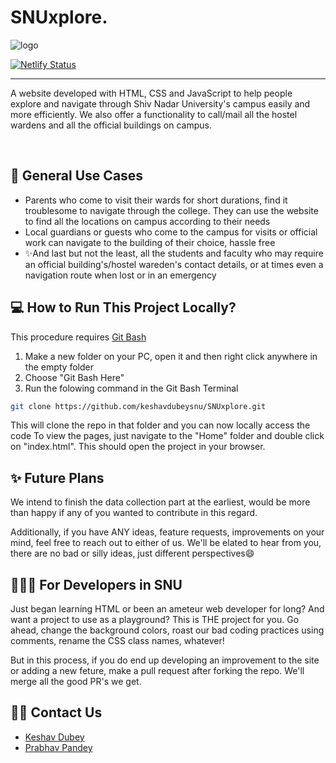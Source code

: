 # SNUxplore.

![logo](/images/logo.png) 

[![Netlify Status](https://api.netlify.com/api/v1/badges/54b2e6b0-246d-4449-ba7b-a88079d6821a/deploy-status)](https://explore-snu.netlify.app/index.html)
<hr />

A website developed with HTML, CSS and JavaScript to help people explore and navigate through Shiv Nadar University's campus easily and more efficiently. We also offer a functionality to call/mail all the hostel wardens and all the official buildings on campus.

<br />

## 🔑 General Use Cases

- Parents who come to visit their wards for short durations, find it troublesome to navigate through the college. They can use the website to find all the locations on campus according to their needs
- Local guardians or guests who come to the campus for visits or official work can navigate to the building of their choice, hassle free
- ✨And last but not the least, all the students and faculty who may require an official building's/hostel wareden's contact details, or at times even a navigation route when lost or in an emergency

## 💻 How to Run This Project Locally?

This procedure requires [Git Bash](https://git-scm.com/)

1. Make a new folder on your PC, open it and then right click anywhere in the empty folder
2. Choose "Git Bash Here"
3. Run the folowing command in the Git Bash Terminal

```sh
git clone https://github.com/keshavdubeysnu/SNUxplore.git
```

This will clone the repo in that folder and you can now locally access the code
To view the pages, just navigate to the "Home" folder and double click on "index.html". This should open the project in your browser.

## ✨ Future Plans

We intend to finish the data collection part at the earliest, would be more than happy if any of you wanted to contribute in this regard.

Additionally, if you have ANY ideas, feature requests, improvements on your mind, feel free to reach out to either of us. We'll be elated to hear from you, there are no bad or silly ideas, just different perspectives😄

## 👨🏻‍💻️ For Developers in SNU

Just began learning HTML or been an ameteur web developer for long? And want a project to use as a playground?
This is THE project for you. Go ahead, change the background colors, roast our bad coding practices using comments, rename the CSS class names, whatever!

But in this process, if you do end up developing an improvement to the site or adding a new feture, make a pull request after forking the repo. We'll merge all the good PR's we get.

## 👋🏻 Contact Us

- [Keshav Dubey]
- [Prabhav Pandey]

[keshav dubey]: https://csb-2i0lw.netlify.app/
[prabhav pandey]: https://www.linkedin.com/in/prabhav-pandey/
